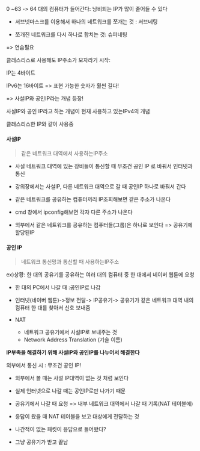 0 ~63 -> 64 대의 컴퓨터가 들어간다: 낭비되는 IP가 많이 줄어들 수 있다

- 서브넷마스크를 이용해서 하나의 네트워크를 쪼개는 것 : 서브네팅

- 쪼개진 네트워크를 다시 하나로 합치는 것: 슈퍼네팅

=> 연습필요

클래스리스로 사용해도 IP주소가 모자라기 시작: 

IP는 4바이트

IPv6는 16바이트 => 표현 가능한 숫자가 훨씬 길다!



=> 사설IP와 공인IP라는 개념 등장!

사설IP와 공인 IP라고 하는 개념이 현재 사용하고 있는IPv4의 개념

클래스리스한 IP와 같이 사용중



#### 사설IP

> 같은 네트워크 대역에서 사용하는IP주소

- 사설 네트워크 대역에 있는 장비들이 통신할 때 무조건 공인 IP 로 바꿔서 인터넷과 통신

- 강의장에서는 사설IP, 다른 네트워크 대역으로 갈 때 공인IP 하나로 바꿔서 간다

- 같은 네트워크를 공유하는 컴퓨터끼리 IP조회해보면 같은 주소가 나온다

- cmd 창에서 ipconfig해보면 각자 다른 주소가 나온다

- 외부에서 같은 네트워크를 공유하는 컴퓨터들(그룹)은 하나로 보인다 => 공유기에 할당된IP

  

#### 공인 IP

> 네트워크 통신망과 통신할 때 사용하는IP주소



ex)상황:  한 대의 공유기를 공유하는 여러 대의 컴퓨터 중 한 대에서 네이버 웹툰에 요청

- 한 대의 PC에서 나갈 때 :공인IP로 나감

- 인터넷(네이버 웹툰)->정보 전달->  IP공유기-> 공유기가 같은 네트워크 대역 내의 컴퓨터 한 대를 찾아서 신호 보내줌

- NAT

  - 네트워크 공유기에서 사설IP로 보내주는 것
  - Network Address Translation (기술 이름)

  

**IP부족을 해결하기 위해 사설IP와 공인IP를 나누어서 해결한다**



외부에서 통신 시 : 무조건 공인 IP!

- 외부에서 볼 때는 사설 IP대역이 없는 것 처럼 보인다
- 실제 인터넷으로 나갈 때는 공인IP로만 나가기 때문
- 공유기에서 나갈 때 요청 => 내부 네트워크 대역에서 나갈 때 기록(NAT 테이블에)
- 응답이 왔을 때 NAT 테이블을 보고 대상에게 전달하는 것





- 나간적이 없는 패킷이 응답으로 들어왔다?
- 그냥 공유기가 받고 끝남

